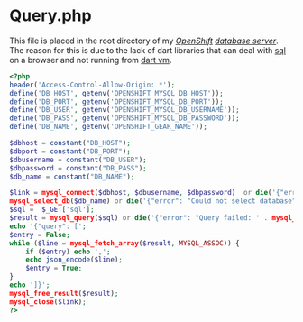 # Query.php

This file is placed in the root directory of my *[OpenShift](openshift.redhat.com) [database server](http://database.roryclaasen.me)*. The reason for this is due to the lack of dart libraries that can deal with [sql](https://en.wikipedia.org/wiki/SQL) on a browser and not running from [dart vm](https://www.dartlang.org/dart-vm).

```php
<?php
header('Access-Control-Allow-Origin: *');
define('DB_HOST', getenv('OPENSHIFT_MYSQL_DB_HOST'));
define('DB_PORT', getenv('OPENSHIFT_MYSQL_DB_PORT'));
define('DB_USER', getenv('OPENSHIFT_MYSQL_DB_USERNAME'));
define('DB_PASS', getenv('OPENSHIFT_MYSQL_DB_PASSWORD'));
define('DB_NAME', getenv('OPENSHIFT_GEAR_NAME'));

$dbhost = constant("DB_HOST");
$dbport = constant("DB_PORT");
$dbusername = constant("DB_USER");
$dbpassword = constant("DB_PASS");
$db_name = constant("DB_NAME");

$link = mysql_connect($dbhost, $dbusername, $dbpassword)  or die('{"error": "Could not connect: " '. mysql_error(). '"}');
mysql_select_db($db_name) or die('{"error": "Could not select database"');
$sql =  $_GET['sql'];
$result = mysql_query($sql) or die('{"error": "Query failed: ' . mysql_error() . '"}');
echo '{"query": [';
$entry = False;
while ($line = mysql_fetch_array($result, MYSQL_ASSOC)) {
	if ($entry) echo ',';
	echo json_encode($line);
	$entry = True;
}
echo ']}';
mysql_free_result($result);
mysql_close($link);
?>
```
